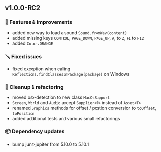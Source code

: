 ## v1.0.0-RC2

### 🚀 Features & improvements

- added new way to load a sound `Sound.fromWav(content)`
- added missing keys `CONTROL`, `PAGE_DOWN`, `PAGE_UP`, `A`, to `Z`,  `F1` to `F12`
- added `Color.ORANGE`

### 🪛 Fixed issues

- fixed exception when calling `Reflections.findClassesInPackage(package)` on Windows

### 🧽 Cleanup & refactoring

- moved osx-detection to new class `MacOsSupport`
- `Screen`, `World` and `Audio` accept `Supplier<T>` instead of `Asset<T>`
- renamed `Graphics` methods for offset / postion conversion to `toOffset`, `toPosition`
- added additional tests and various small refactorings

### 📦 Dependency updates

- bump junit-jupiter from 5.10.0 to 5.10.1